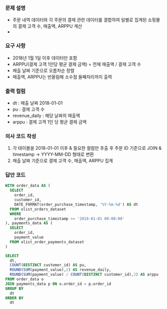 ### 문제 설명
- 주문 내역 데이터와 각 주문의 결제 관련 데이터를 결합하여 일별로 집계된 쇼핑몰의 결제 고객 수, 매출액, ARPPU 계산
- 
### 요구 사항
- 2018년 1월 1일 이후 데이터만 포함
- ARPPU(결제 고객 1인당 평균 결제 금액) = 전체 매출액 / 결제 고객 수
- 매출 날짜 기준으로 오름차순 정렬
- 매출액, ARPPU는 반올림해 소수점 둘째자리까지 출력

### 출력 컬럼
- dt : 매출 날짜 2018-01-01
- pu :  결제 고객 수
- revenue_daily : 해당 날짜의 매출액
- arppu : 결제 고객 1인 당 평균 결제 금액
  
### 의사 코드 작성
1. 각 테이블을 2018-01-01 이후 & 필요한 컬럼만 추출 후 주문 ID 기준으로 JOIN & timestamp -> YYYY-MM-DD 형태로 변환
2. 매출 날짜 기준으로 결제 고객 수, 매출액, ARPPU 집계

### 답안 코드

```sql
WITH order_data AS (
  SELECT
    order_id,
    customer_id,
    DATE_FORMAT(order_purchase_timestamp, '%Y-%m-%d') AS dt
  FROM olist_orders_dataset
  WHERE
    order_purchase_timestamp >= '2018-01-01 00:00:00'
), payments_data AS (
  SELECT
    order_id,
    payment_value
  FROM olist_order_payments_dataset
)

SELECT
  dt,
  COUNT(DISTINCT customer_id) AS pu,
  ROUND(SUM(payment_value),2) AS revenue_daily,
  ROUND(SUM(payment_value) / COUNT(DISTINCT customer_id),2) AS arppu
FROM order_data o
JOIN payments_data p ON o.order_id = p.order_id
GROUP BY
  dt
ORDER BY
  dt
```